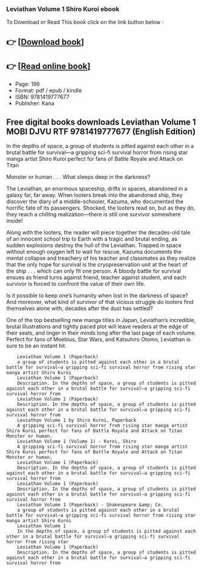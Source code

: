 ### Leviathan Volume 1 Shiro Kuroi ebook

To Download or Read This book click on the link button below :

## 👉  [**[Download book](http://ebooksharez.info/download.php?group=book&from=github.com&id=720227&lnk=1064 "Download book")**]

## 👉  [**[Read online book](http://ebooksharez.info/download.php?group=book&from=github.com&id=720227&lnk=1064 "Read online book")**]


* Page: 196
* Format: pdf / epub / kindle
* ISBN: 9781419777677
* Publisher: Kana



## Free digital books downloads Leviathan Volume 1 MOBI DJVU RTF 9781419777677 (English Edition)



In the depths of space, a group of students is pitted against each other in a brutal battle for survival—a gripping sci-fi survival horror from rising star manga artist Shiro Kuroi perfect for fans of Battle Royale and Attack on Titan
 
 Monster or human . . . What sleeps deep in the darkness?
 
 The Leviathan, an enormous spaceship, drifts in spaces, abandoned in a galaxy far, far away. When looters break into the abandoned ship, they discover the diary of a middle-schooler, Kazuma, who documented the horrific fate of its passengers. Shocked, the looters read on, but as they do, they reach a chilling realization—there is still one survivor somewhere inside!
 
 Along with the looters, the reader will piece together the decades-old tale of an innocent school trip to Earth with a tragic and brutal ending, as sudden explosions destroy the hull of the Leviathan. Trapped in space without enough oxygen left to wait for rescue, Kazuma documents the mental collapse and treachery of his teacher and classmates as they realize that the only hope for survival is the cryopreservation unit at the heart of the ship . . . which can only fit one person. A bloody battle for survival ensues as friend turns against friend, teacher against student, and each survivor is forced to confront the value of their own life.
 
 Is it possible to keep one’s humanity when lost in the darkness of space? And moreover, what kind of survivor of that vicious struggle do looters find themselves alone with, decades after the dust has settled?
 
 One of the top bestselling new manga titles in Japan, Leviathan’s incredible, brutal illustrations and tightly paced plot will leave readers at the edge of their seats, and linger in their minds long after the last page of each volume. Perfect for fans of Moebius, Star Wars, and Katsuhiro Otomo, Leviathan is sure to be an instant hit.


        Leviathan Volume 1 (Paperback)
        a group of students is pitted against each other in a brutal battle for survival—a gripping sci-fi survival horror from rising star manga artist Shiro Kuroi 
        Leviathan Volume 1 (Paperback)
        Description. In the depths of space, a group of students is pitted against each other in a brutal battle for survival—a gripping sci-fi survival horror from 
        Leviathan Volume 1 (Paperback)
        Description. In the depths of space, a group of students is pitted against each other in a brutal battle for survival—a gripping sci-fi survival horror from 
        Leviathan Volume 1 by Shiro Kuroi, Paperback
        A gripping sci-fi survival horror from rising star manga artist Shiro Kuroi perfect for fans of Battle Royale and Attack on Titan Monster or human.
        Leviathan Volume 1 (Volume 1) - Kuroi, Shiro
        A gripping sci-fi survival horror from rising star manga artist Shiro Kuroi perfect for fans of Battle Royale and Attack on Titan Monster or human.
        Leviathan Volume 1 (Paperback)
        Description. In the depths of space, a group of students is pitted against each other in a brutal battle for survival—a gripping sci-fi survival horror from 
        Leviathan Volume 1 (Paperback)
        Description. In the depths of space, a group of students is pitted against each other in a brutal battle for survival—a gripping sci-fi survival horror from 
        Leviathan Volume 1 (Paperback) - Shakespeare &amp; Co.
        a group of students is pitted against each other in a brutal battle for survival—a gripping sci-fi survival horror from rising star manga artist Shiro Kuroi 
        Leviathan Volume 1
        In the depths of space, a group of students is pitted against each other in a brutal battle for survival—a gripping sci-fi survival horror from rising star 
        Leviathan Volume 1 (Paperback)
        Description. In the depths of space, a group of students is pitted against each other in a brutal battle for survival—a gripping sci-fi survival horror from 
    




